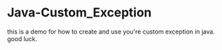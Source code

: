 # Java-Custom_Exception
this is a demo for how to create and use you're custom exception in java. good luck.
